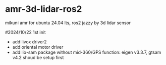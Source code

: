 # amr-3d-lidar-ros2
mikuni amr for ubuntu 24.04 lts, ros2 jazzy by 3d lidar sensor

#2024/10/22 1st init
- add livox driver2
- add oriental motor driver
- add lio-sam package without mid-360/GPS function: eigen v3.3.7, gtsam v4.2 shoud be setup first
                                 
